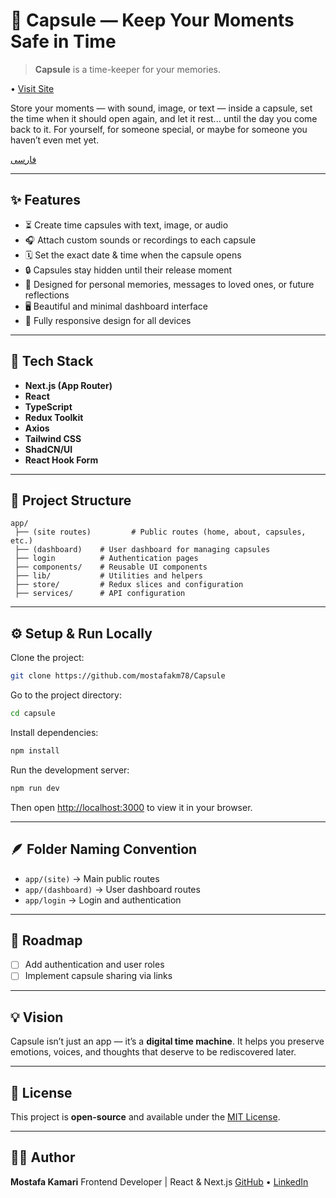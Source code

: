 # 🌌 Capsule — Keep Your Moments Safe in Time

> **Capsule** is a time-keeper for your memories.

• [Visit Site](https://www.capsule-memo.ir)

Store your moments — with sound, image, or text — inside a capsule, set the time when it should open again, and let it rest... until the day you come back to it.
For yourself, for someone special, or maybe for someone you haven’t even met yet.

[فارسی](./README.fa.md)

---

## ✨ Features

- ⏳ Create time capsules with text, image, or audio
- 🎧 Attach custom sounds or recordings to each capsule
- 🗓️ Set the exact date & time when the capsule opens
- 🔒 Capsules stay hidden until their release moment
- 💌 Designed for personal memories, messages to loved ones, or future reflections
- 🖥️ Beautiful and minimal dashboard interface
- 📱 Fully responsive design for all devices

---

## 🧠 Tech Stack

- **Next.js (App Router)**
- **React**
- **TypeScript**
- **Redux Toolkit**
- **Axios**
- **Tailwind CSS**
- **ShadCN/UI**
- **React Hook Form**

---

## 📁 Project Structure

```
app/
 ├── (site routes)         # Public routes (home, about, capsules, etc.)
 ├── (dashboard)    # User dashboard for managing capsules
 ├── login          # Authentication pages
 ├── components/    # Reusable UI components
 ├── lib/           # Utilities and helpers
 ├── store/         # Redux slices and configuration
 ├── services/      # API configuration
```

---

## ⚙️ Setup & Run Locally

Clone the project:

```bash
git clone https://github.com/mostafakm78/Capsule
```

Go to the project directory:

```bash
cd capsule
```

Install dependencies:

```bash
npm install
```

Run the development server:

```bash
npm run dev
```

Then open [http://localhost:3000](http://localhost:3000) to view it in your browser.

---

## 🪶 Folder Naming Convention

- `app/(site)` → Main public routes
- `app/(dashboard)` → User dashboard routes
- `app/login` → Login and authentication

---

## 🚀 Roadmap

- [ ] Add authentication and user roles
- [ ] Implement capsule sharing via links

---

## 💡 Vision

Capsule isn’t just an app — it’s a **digital time machine**.
It helps you preserve emotions, voices, and thoughts that deserve to be rediscovered later.

---

## 📜 License

This project is **open-source** and available under the [MIT License](LICENSE).

---

## 🧑‍💻 Author

**Mostafa Kamari**
Frontend Developer | React & Next.js
[GitHub](https://github.com/mostafakm78) • [LinkedIn](http://linkedin.com/in/mostafa-kamari-b82450351)
